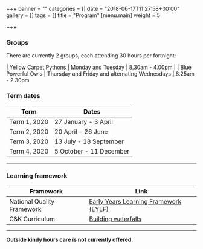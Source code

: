 +++
banner = ""
categories = []
date = "2018-06-17T11:27:58+00:00"
gallery = []
tags = []
title = "Program"
[menu.main]
weight = 5

+++
### Groups
There are currently 2 groups, each attending 30 hours per fortnight:
 
| Yellow Carpet Pythons | Monday and Tuesday | 8.30am - 4.00pm |
| Blue Powerful Owls | Thursday and Friday and alternating Wednesdays | 8.25am - 2.30pm

### Term dates

| Term | Dates |
| --- | --- |
| Term 1, 2020 | 27 January - 3 April |
| Term 2, 2020 | 20 April - 26 June |
| Term 3, 2020 | 13 July - 18 September |
| Term 4, 2020 | 5 October - 11 December |

**	**

### Learning framework

| Framework | Link |
| --- | --- |
| National Quality Framework | [Early Years Learning Framework (EYLF)](http://deewr.gov.au/early-years-learning-framework) |
| C&K Curriculum | [Building waterfalls](http://www.candk.asn.au/ck-building-waterfalls) |
 
**	**

**Outside kindy hours care is not currently offered.**